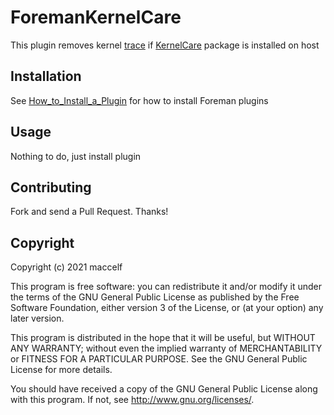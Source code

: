 # ForemanKernelCare

This plugin removes kernel [trace](https://theforeman.org/plugins/katello/3.18/user_guide/tracer/index.html) if [KernelCare](https://www.kernelcare.com/product/) package is installed on host

## Installation

See [How_to_Install_a_Plugin](http://projects.theforeman.org/projects/foreman/wiki/How_to_Install_a_Plugin)
for how to install Foreman plugins

## Usage

Nothing to do, just install plugin

## Contributing

Fork and send a Pull Request. Thanks!

## Copyright

Copyright (c) 2021 maccelf

This program is free software: you can redistribute it and/or modify
it under the terms of the GNU General Public License as published by
the Free Software Foundation, either version 3 of the License, or
(at your option) any later version.

This program is distributed in the hope that it will be useful,
but WITHOUT ANY WARRANTY; without even the implied warranty of
MERCHANTABILITY or FITNESS FOR A PARTICULAR PURPOSE.  See the
GNU General Public License for more details.

You should have received a copy of the GNU General Public License
along with this program.  If not, see <http://www.gnu.org/licenses/>.
